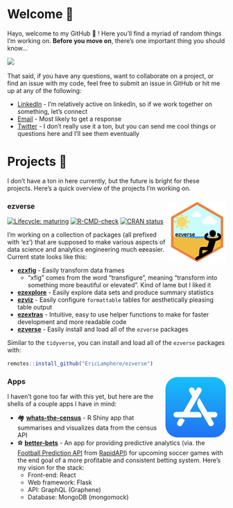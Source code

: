 
# Welcome 👋

Hayo, welcome to my GitHub 🐙 ! Here you’ll find a myriad of random
things I’m working on. **Before you move on**, there’s one important
thing you should know…

![](images/i_understand_nothing.gif) <!--
![](https://media.giphy.com/media/SAAMcPRfQpgyI/giphy.gif)
-->

That said, if you have any questions, want to collaborate on a project,
or find an issue with my code, feel free to submit an issue in GitHub or
hit me up at any of the following:

- [LinkedIn](https://www.linkedin.com/in/ericjlamphere/) - I’m
  relatively active on linkedIn, so if we work together on something,
  let’s connect
- [Email](mailto:ericjlamphere@gmail.com) - Most likely to get a
  response
- [Twitter](https://twitter.com/ericlamphere) - I don’t really use it a
  ton, but you can send me cool things or questions here and I’ll see
  them eventually

# Projects 🤖

I don’t have a ton in here currently, but the future is bright for these
projects. Here’s a quick overview of the projects I’m working on.

### ezverse <a href='https://github.com/EricLamphere/ezverse'><img src='images/hex_sticker_ezverse.png' align="right" height="139" /></a>

<!-- badges: start -->

[![Lifecycle:
maturing](https://img.shields.io/badge/lifecycle-maturing-blue.svg)](https://lifecycle.r-lib.org/articles/stages.html#maturing)
[![R-CMD-check](https://github.com/EricLamphere/ezverse/actions/workflows/check-release.yaml/badge.svg)](https://github.com/EricLamphere/ezverse/actions/workflows/check-release.yaml)
[![CRAN
status](https://www.r-pkg.org/badges/version/ezverse)](https://CRAN.R-project.org/package=ezverse)
<!-- badges: end -->

I’m working on a collection of packages (all prefixed with ‘ez’) that
are supposed to make various aspects of data science and analytics
engineering much ~~ez~~easier. Current state looks like this:

- [**ezxfig**](https://github.com/EricLamphere/ezxfig.git) - Easily
  transform data frames
  - “xfig” comes from the word “transfigure”, meaning “transform into
    something more beautiful or elevated”. Kind of lame but I liked it
- [**ezexplore**](https://github.com/EricLamphere/ezexplore.git) -
  Easily explore data sets and produce summary statistics
- [**ezviz**](https://github.com/EricLamphere/ezviz.git) - Easily
  configure `formattable` tables for aesthetically pleasing table output
- [**ezextras**](https://github.com/EricLamphere/ezextras.git) -
  Intuitive, easy to use helper functions to make for faster development
  and more readable code
- [**ezverse**](https://github.com/EricLamphere/ezextras.git) - Easily
  install and load all of the `ezverse` packages

Similar to the `tidyverse`, you can install and load all of the
`ezverse` packages with:

``` r
remotes::install_github("EricLamphere/ezverse")
```

### Apps <a href='https://github.com/rstudio/shiny'><img src='images/app-store-logo-transparent.svg' align="right" height="139" /></a>

I haven’t gone too far with this yet, but here are the shells of a
couple apps I have in mind:

- 🏘️
  [**whats-the-census**](https://github.com/EricLamphere/whats-the-census.git) -
  R Shiny app that summarises and visualizes data from the census API
- ⚽
  [**better-bets**](https://github.com/EricLamphere/better-bets.git) -
  An app for providing predictive analytics (via. the [Football
  Prediction
  API](https://rapidapi.com/boggio-analytics/api/football-prediction/)
  from [RapidAPI](https://rapidapi.com/hub)) for upcoming soccer games
  with the end goal of a more profitable and consistent betting system.
  Here’s my vision for the stack:
  - Front-end: React
  - Web framework: Flask
  - API: GraphQL (Graphene)
  - Database: MongoDB (mongomock)
